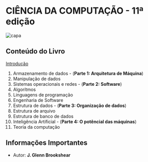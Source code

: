 # CIÊNCIA DA COMPUTAÇÃO - 11ª edição

![capa](https://images-submarino.b2w.io/produtos/01/00/item/113957/5/113957538SZ.jpg)

## Conteúdo do Livro

[Introdução](https://github.com/Darlley/ExerciciosLivros/tree/master/tecnologia/cienciacomputacao1/capitulo0)
1. Armazenamento de dados - (**Parte 1: Arquitetura de Máquina**)
1. Manipulação de dados
1. Sistemas operacionais e redes - (**Parte 2: Software**)
1. Algorítmos
1. Linguagens de programação
1. Engenharia de Software
1. Estrutura de dados - (**Parte 3: Organização de dados**)
1. Estrutura de arquivo
1. Estrutura de banco de dados
1. Inteligência Artificial - (**Parte 4: O potêncial das máquinas**)
1. Teoria da computação

## Informações Importantes

- Autor: **J. Glenn Brookshear**
